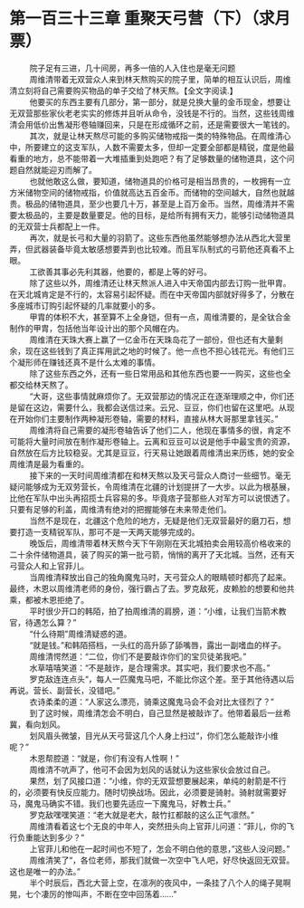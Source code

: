 <h1>第一百三十三章 重聚天弓营（下）（求月票）</h1>
<div id="content">&nbsp&nbsp&nbsp&nbsp&nbsp&nbsp&nbsp&nbsp
 院子足有三进，几十间房，再多一倍的人入住也是毫无问题
 <br/>&nbsp&nbsp&nbsp&nbsp&nbsp&nbsp&nbsp&nbsp
 周维清带着无双营众人来到林天熬购买的院子里，简单的相互认识后，周维清立刻将自己需要购买物品的单子交给了林天熬。【全文字阅读.】
 <br/>&nbsp&nbsp&nbsp&nbsp&nbsp&nbsp&nbsp&nbsp
 他要买的东西主要有几部分，第一部分，就是兑换大量的金币现金，想要让无双营那些家伙老老实实的修炼并且听从命令，没钱是不行的。当然，这些钱周维清会用低价出售凝形卷轴赚回来，只是在形成循环之前，还是需要很大一笔钱的。
 <br/>&nbsp&nbsp&nbsp&nbsp&nbsp&nbsp&nbsp&nbsp
 其次，就是让林天熬尽可能的多购买储物戒指一类的特殊物品。在周维清心中，所要建立的这支军队，人数不需要太多，但却一定要全部都是精锐，度是他最看重的地方，总不能带着一大堆插重到处跑吧？有了足够数量的储物道具，这个问题自然就能迎刃而解了。
 <br/>&nbsp&nbsp&nbsp&nbsp&nbsp&nbsp&nbsp&nbsp
 也就他敢这么做，要知道，储物道具的价格可是相当昂贵的，一枚拥有一立方米储物空间的储物戒指，价值就高达五百金币。而储物的空间越大，自然也就越贵。极品的储物道具，至少也要几十万，甚至是上百万金币。当然，周维清并不需要太极品的，主要是数量要足。他的目标，是给所有拥有天力，能够引动储物道具的无双营士兵都配上一件。
 <br/>&nbsp&nbsp&nbsp&nbsp&nbsp&nbsp&nbsp&nbsp
 再次，就是长弓和大量的羽箭了。这些东西他虽然能够想办法从西北大营里弄，但武器装备毕竟太敏感想要弄到也比较难。而且军队制式的弓箭他还真看不上眼。
 <br/>&nbsp&nbsp&nbsp&nbsp&nbsp&nbsp&nbsp&nbsp
 工欲善其事必先利其器，他要的，都是上等的好弓。
 <br/>&nbsp&nbsp&nbsp&nbsp&nbsp&nbsp&nbsp&nbsp
 除了这些以外，周维清还让林天熬派人进入中天帝国内部去订购一批甲胄。在天北城肯定是不行的，太容易引起怀疑。而在中天帝国内部就好得多了，分散在多座城市订购引起怀疑的几率就要小的多。
 <br/>&nbsp&nbsp&nbsp&nbsp&nbsp&nbsp&nbsp&nbsp
 甲胄的体积不大，甚至算不上全身铠，但有一点，周维清要的，是全钛合金制作的甲胄，包括他当年设计出的那个风帽在内。
 <br/>&nbsp&nbsp&nbsp&nbsp&nbsp&nbsp&nbsp&nbsp
 周维清在天珠大赛上赢了一亿金币在天珠岛花了一部份，但也还有大量剩余，现在这些钱到了真正挥用武之地的时候了。他一点也不担心钱花光。有他们三个凝形师在赚钱还真不是什么太难的事情。
 <br/>&nbsp&nbsp&nbsp&nbsp&nbsp&nbsp&nbsp&nbsp
 除了这些东西之外，还有一些日常用品和其他东西也要一一购买，这些也全都交给林天熬了。
 <br/>&nbsp&nbsp&nbsp&nbsp&nbsp&nbsp&nbsp&nbsp
 “大哥，这些事情就麻烦你了。无双营那边的情况正在逐渐理顺之中，你们还是留在这边，需要什么，我都会送信过来。云兄、豆豆，你们也留在这里吧。从现在开始你们主要制作两种凝形卷轴，需要的材料，直接从林大哥那里拿钱买。”
 <br/>&nbsp&nbsp&nbsp&nbsp&nbsp&nbsp&nbsp&nbsp
 周维清将自己需要的凝形卷轴告诉了他们二人，他现在事情多的很，肯定不可能将大量时间放在制作凝形卷轴上。云离和豆豆可以说是他手中最宝贵的资源，自然放在后方比较稳妥。尤其是豆豆，行天易让她跟着周维清出来历练，她的安全周维清是最为看重的。
 <br/>&nbsp&nbsp&nbsp&nbsp&nbsp&nbsp&nbsp&nbsp
 接下来的一天时间周维清都在和林天熬以及天弓营众人商讨一些细节。毫无疑问能够成为无双劳营长，令周维清在北疆的计划提拼了一大步。以此为根基展，比他在军队中出头再招揽士兵容易的多。毕竟痞子营那些人对军方可以说恨透了。只要有足够的利盖，周维清有绝对的把握能够在未来带走他们。
 <br/>&nbsp&nbsp&nbsp&nbsp&nbsp&nbsp&nbsp&nbsp
 当然不是现在，北疆这个危险的地方，无疑是他们无双营最好的磨刀石，想要打造一支精锐军队，那可不是一天两天能够完成的。
 <br/>&nbsp&nbsp&nbsp&nbsp&nbsp&nbsp&nbsp&nbsp
 晚饭后，周维清带着林天熬今天下午刚刚在天北城拍卖会用较高价格收来的二十余件储物道具，装了购买的第一批弓箭，悄悄的离开了天北城。当然，还有天弓营众人和上官菲儿。
 <br/>&nbsp&nbsp&nbsp&nbsp&nbsp&nbsp&nbsp&nbsp
 当周维清释放出自己的独角魔鬼马时，天弓营众人的眼睛顿时都亮了起来。最终，木恩以周维清老师的身份，强行霸占了去。罗克敌死，皮赖脸的想要和他共乘，都被木恩拒绝了。
 <br/>&nbsp&nbsp&nbsp&nbsp&nbsp&nbsp&nbsp&nbsp
 平时很少开口的韩陌，拍了拍周维清的肩膀，道：“小维，让我们当箭术教官，待遇怎么算？”
 <br/>&nbsp&nbsp&nbsp&nbsp&nbsp&nbsp&nbsp&nbsp
 “什么待期”周维清疑惑的道。
 <br/>&nbsp&nbsp&nbsp&nbsp&nbsp&nbsp&nbsp&nbsp
 “就是钱。”和韩陌搭档，一头红的高升舔了舔嘴唇，露出一副嗜血的样子。
 <br/>&nbsp&nbsp&nbsp&nbsp&nbsp&nbsp&nbsp&nbsp
 周维清愕然道：“二位，你们不是要敲诈你们的宝贝徒弟我吧。”
 <br/>&nbsp&nbsp&nbsp&nbsp&nbsp&nbsp&nbsp&nbsp
 水草嘻嘻笑道：“不是敲诈，是合理需求。其实吧，我们要求也不高。”
 <br/>&nbsp&nbsp&nbsp&nbsp&nbsp&nbsp&nbsp&nbsp
 罗克敌连连点头“，每人一匹魔鬼马吧，不能比你这个差。至于其他待遇以后再说。营长、副营长，没错吧。”
 <br/>&nbsp&nbsp&nbsp&nbsp&nbsp&nbsp&nbsp&nbsp
 衣诗柔柔的道：“人家这么漂亮，骑乘这魔鬼马会不会对比太径烈了？”
 <br/>&nbsp&nbsp&nbsp&nbsp&nbsp&nbsp&nbsp&nbsp
 到了这时候，周维清怎会不明白，自己显然是被敲诈了。他带着最后一丝希冀，看向划风。
 <br/>&nbsp&nbsp&nbsp&nbsp&nbsp&nbsp&nbsp&nbsp
 划风眉头微皱，目光从天弓营这几个人身上扫过“，你们怎么能敲诈小维呢？”
 <br/>&nbsp&nbsp&nbsp&nbsp&nbsp&nbsp&nbsp&nbsp
 木恩帮腔道：“就是，你们有没有人性啊！”
 <br/>&nbsp&nbsp&nbsp&nbsp&nbsp&nbsp&nbsp&nbsp
 周维清不吭声了，他可不会因为划风的话就认为这些家伙会放过自己。
 <br/>&nbsp&nbsp&nbsp&nbsp&nbsp&nbsp&nbsp&nbsp
 果然，划了风接口道：“小维，你的无双营想要展起来，单纯的射箭是不行的，必须要有快反应能力。随时切换战场。因此，必须要是骑射。骑射就需要好马，魔鬼马确实不错。我们也要先适应一下魔鬼马，好教士兵。”
 <br/>&nbsp&nbsp&nbsp&nbsp&nbsp&nbsp&nbsp&nbsp
 罗克敌嘿嘿笑道：“老大就是老大，敲竹扛都敲的这么正气凛然。”
 <br/>&nbsp&nbsp&nbsp&nbsp&nbsp&nbsp&nbsp&nbsp
 周维清看着这七个无良的中年人，突然扭头向上官菲儿问道：“菲儿，你的飞行负重能达到多少？”
 <br/>&nbsp&nbsp&nbsp&nbsp&nbsp&nbsp&nbsp&nbsp
 上官菲儿和他在一起时间也不短了，怎会不明白他的意思，”这些人没问题。”
 <br/>&nbsp&nbsp&nbsp&nbsp&nbsp&nbsp&nbsp&nbsp
 周维清笑了“，各位老师，那我们就做一次空中飞人吧，好尽快返回无双营。这也是唯一的办法。”
 <br/>&nbsp&nbsp&nbsp&nbsp&nbsp&nbsp&nbsp&nbsp
 半个时辰后，西北大营上空，在凛冽的夜风中，一条挂了八个人的绳子晃啊晃，七个凄厉的惨叫声，不断在空中回荡着……”
 <br/>&nbsp&nbsp&nbsp&nbsp&nbsp&nbsp&nbsp&nbsp
 <br/>&nbsp&nbsp&nbsp&nbsp&nbsp&nbsp&nbsp&nbsp
</div>
